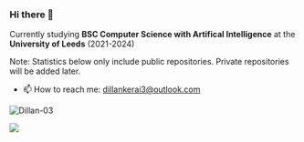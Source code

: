### Hi there 👋

Currently studying **BSC Computer Science with Artifical Intelligence** at the **University of Leeds** (2021-2024)

Note: Statistics below only include public repositories. Private repositories will be added later. 

- 📫 How to reach me: dillankerai3@outlook.com


<p align="left"> <img src="https://github-readme-stats.vercel.app/api?username=Dillan-03&count-private=true&show_icons=true&hide_border=true&theme=tokyonight&token=stats" alt="Dillan-03" />
<p align="left"> <img src="https://github-readme-stats.vercel.app/api/top-langs/?username=Dillan-03&langs_count=10&count-private=true&layout=compact&theme=react&hide_border=false&bg_color=0D1117&token=stats" />
